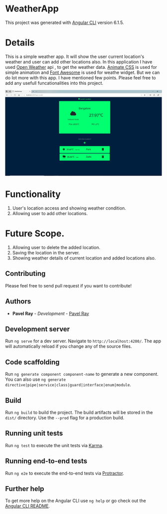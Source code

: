 # WeatherApp

This project was generated with [Angular CLI](https://github.com/angular/angular-cli) version 6.1.5.


# Details
This is a simple weather app. It will show the user current location's weather and user can add other locations also. In this application I have used [Open Weather](https://openweathermap.org/) api , to get the weather data. [Animate CSS](https://daneden.github.io/animate.css/) is used for simple animation and [Font Awesome](https://fontawesome.com) is used for weathe widget. 
But we can do lot more with this app. I have mentioned few points. Please feel free to add any usefull funcationalities into this project. 

![Weather-App](https://raw.githubusercontent.com/pavelray/weather-app/master/src/Weather-App.jpg)

# Functionality
1. User's location access and showing weather condition.
2. Allowing user to add other locations.


# Future Scope.
1. Allowing user to delete the added location.
2. Saving the location in the server.
3. Showing weather details of current location and added locations also. 

## Contributing

Please feel free to send pull request if you want to contribute!

## Authors

- **Pavel Ray** - _Development_ - [Pavel Ray](https://github.com/pavelray)


## Development server

Run `ng serve` for a dev server. Navigate to `http://localhost:4200/`. The app will automatically reload if you change any of the source files.

## Code scaffolding

Run `ng generate component component-name` to generate a new component. You can also use `ng generate directive|pipe|service|class|guard|interface|enum|module`.

## Build

Run `ng build` to build the project. The build artifacts will be stored in the `dist/` directory. Use the `--prod` flag for a production build.

## Running unit tests

Run `ng test` to execute the unit tests via [Karma](https://karma-runner.github.io).

## Running end-to-end tests

Run `ng e2e` to execute the end-to-end tests via [Protractor](http://www.protractortest.org/).

## Further help

To get more help on the Angular CLI use `ng help` or go check out the [Angular CLI README](https://github.com/angular/angular-cli/blob/master/README.md).
